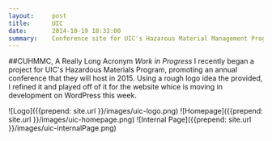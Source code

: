 ```yaml
---
layout:     post
title:      UIC
date:       2014-10-19 18:33:00
summary:    Conference site for UIC's Hazarous Material Management Program
---
```


##CUHMMC, A Really Long Acronym
_Work in Progress_ I recently began a project for UIC's Hazardous Materials Program, promoting an annual conference that they will host in 2015. Using a rough logo idea the provided, I refined it and played off of it for the website whice is moving in development on WordPress this week.

![Logo]({{prepend: site.url }}/images/uic-logo.png)
![Homepage]({{prepend: site.url }}/images/uic-homepage.png)
![Internal Page]({{prepend: site.url }}/images/uic-internalPage.png)
